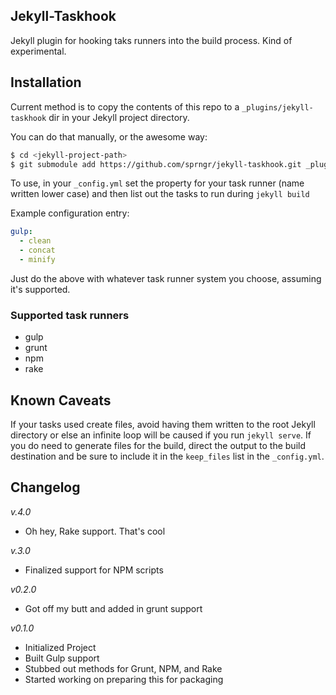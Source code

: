 ## Jekyll-Taskhook

Jekyll plugin for hooking taks runners into the build process. Kind of experimental.

## Installation

Current method is to copy the contents of this repo to a `_plugins/jekyll-taskhook` dir in your Jekyll project directory.

You can do that manually, or the awesome way:

``` bash
$ cd <jekyll-project-path>
$ git submodule add https://github.com/sprngr/jekyll-taskhook.git _plugins/jekyll-taskhook
```

To use, in your `_config.yml` set the property for your task runner (name written lower case) and then list out the tasks to run during `jekyll build`

Example configuration entry:

``` yaml
gulp:
  - clean
  - concat
  - minify
```

Just do the above with whatever task runner system you choose, assuming it's supported.

### Supported task runners
* gulp
* grunt
* npm
* rake

## Known Caveats

If your tasks used create files, avoid having them written to the root Jekyll directory or else an infinite loop will be caused if you run `jekyll serve`. If you do need to generate files for the build, direct the output to the build destination and be sure to include it in the `keep_files` list in the `_config.yml`.

## Changelog

_v.4.0_
* Oh hey, Rake support. That's cool

_v.3.0_
* Finalized support for NPM scripts

_v0.2.0_
* Got off my butt and added in grunt support

_v0.1.0_
* Initialized Project
* Built Gulp support
* Stubbed out methods for Grunt, NPM, and Rake
* Started working on preparing this for packaging

